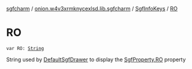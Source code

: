 [sgfcharm](../../index.md) / [onion.w4v3xrmknycexlsd.lib.sgfcharm](../index.md) / [SgfInfoKeys](index.md) / [RO](./-r-o.md)

# RO

`var RO: `[`String`](https://kotlinlang.org/api/latest/jvm/stdlib/kotlin/-string/index.html)

String used by [DefaultSgfDrawer](../../onion.w4v3xrmknycexlsd.lib.sgfcharm.view/-default-sgf-drawer/index.md) to display the [SgfProperty.RO](../../onion.w4v3xrmknycexlsd.lib.sgfcharm.parse/-sgf-property/-r-o/index.md) property

